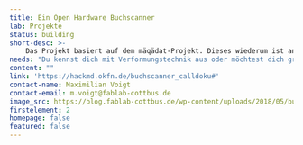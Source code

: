 ```yaml
---
title: Ein Open Hardware Buchscanner
lab: Projekte
status: building
short-desc: >-
    Das Projekt basiert auf dem mäqädat-Projekt. Dieses wiederum ist an die Arbeit von Dany Qumsiyeh angelehnt, der den von ihm erfundenen Buchscanner (US Patent 8711448) zum Nachbau oder für Veränderungen freigegeben hat.
needs: "Du kennst dich mit Verformungstechnik aus oder möchtest dich grundsätzlich beteiligen? Dann melde dich bei uns!"
content: ""
link: 'https://hackmd.okfn.de/buchscanner_calldoku#'
contact-name: Maximilian Voigt
contact-email: m.voigt@fablab-cottbus.de
image_src: https://blog.fablab-cottbus.de/wp-content/uploads/2018/05/buchscanner.png
firstelement: 2
homepage: false
featured: false
---
```

